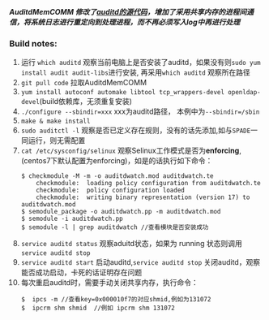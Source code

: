***AuditdMemCOMM 修改了[auditd的源代码](https://github.com/linux-audit/audit-userspace)，增加了采用共享内存的进程间通信，将系统日志进行重定向到处理进程，而不再必须写入log中再进行处理***

### Build notes:

1. 运行 `which auditd` 观察当前电脑上是否安装了auditd，如果没有则`sudo yum install audit audit-libs`进行安装, 再采用`which auditd` 观察所在路径
2. `git pull code` 拉取AuditdMemCOMM
3. `yum install autoconf automake libtool tcp_wrappers-devel openldap-devel`(build依赖库，无须重复安装)
4. `./configure --sbindir=xxx`   xxx为auditd路径， 本例中为`--sbindir=/sbin`
5. `make & make install`
6. `sudo auditctl -l` 观察是否已定义存在规则，没有的话先添加,如与`SPADE`一同运行，则无需配置
7. `cat /etc/sysconfig/selinux` 观察Selinux工作模式是否为**enforcing**, (centos7下默认配置为enforcing)，如是的话执行如下命令：
    ```
    $ checkmodule -M -m -o auditdwatch.mod auditdwatch.te
        checkmodule:  loading policy configuration from auditdwatch.te
        checkmodule:  policy configuration loaded
        checkmodule:  writing binary representation (version 17) to auditdwatch.mod
    $ semodule_package -o auditdwatch.pp -m auditdwatch.mod
    $ semodule -i auditdwatch.pp
    $ semodule -l | grep auditdwatch //查看模块是否安装成功
    ```
8. `service auditd status` 观察aduitd状态，如果为 running 状态则调用 `service auditd stop`
9. `service auditd start` 启动auditd,`service auditd stop` 关闭auditd，观察能否成功启动，卡死的话证明存在问题
10. 每次重启auditd时，需要手动关闭共享内存，执行命令：
    ```
    $  ipcs -m //查看key=0x000010f7的对应shmid,例如为131072 
    $  ipcrm shm shmid  //例如 ipcrm shm 131072 
    ```